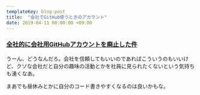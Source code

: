 ```yaml
---
templateKey: blog-post
title:  "会社でGitHub使うときのアカウント"
date: 2019-04-11 00:00:00 +09:00
---
```


### [全社的に会社用GitHubアカウントを廃止した件](https://techblog.zozo.com/entry/github_sso)

うーん、どうなんだろ。会社を信頼してもいいのであればこういうのもいいけど、クソな会社だと自分の趣味の活動とかを社員に見られたくないという気持ちも湧くなあ。

まあでも昼休みとかに自分のコード書きやすくなるのは良いかもな。
